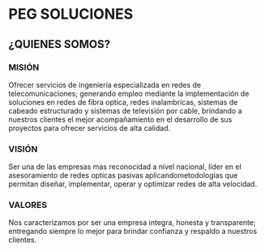 
# **PEG SOLUCIONES**

## **¿QUIENES SOMOS?**

### **MISIÓN**
Ofrecer servicios de ingeniería especializada en redes de telecomunicaciones; generando empleo mediante la implementación de soluciones en redes de fibra optica, redes inalambricas, sistemas de cabeado estructurado y sistemas de televisión por cable, brindando a nuestros clientes el mejor acompañamiento en el desarrollo de sus proyectos para ofrecer servicios de alta calidad.

### **VISIÓN**
Ser una de las empresas mas reconocidad a nivel nacional, lider en el asesoramiento de redes opticas pasivas aplicandometodologías que permitan diseñar, implementar, operar y optimizar redes de alta velocidad.

### **VALORES**
Nos caracterizamos por ser una empresa integra, honesta y transparente; entregando siempre lo mejor para brindar confianza y respaldo a nuestros clientes.


<!--### Hi there 👋


**telticPEG/telticPEG** is a ✨ _special_ ✨ repository because its `README.md` (this file) appears on your GitHub profile.

Here are some ideas to get you started:

- 🔭 I’m currently working on ...
- 🌱 I’m currently learning ...
- 👯 I’m looking to collaborate on ...
- 🤔 I’m looking for help with ...
- 💬 Ask me about ...
- 📫 How to reach me: ...
- 😄 Pronouns: ...
- ⚡ Fun fact: ...
-->
